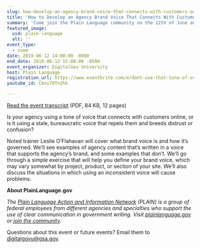 ```yaml
---
slug: how-develop-an-agency-brand-voice-that-connects-with-customers-online
title: 'How to Develop an Agency Brand Voice That Connects With Customers Online'
summary: 'Come join the Plain Language community on the 12th of June and learn how to develop an agency brand voice!'
featured_image: 
  uid: plain-language
  alt: ''
event_type: 
  - zoom
date: 2019-06-12 14:00:00 -0500
end_date: 2019-06-12 15:00:00 -0500
event_organizer: DigitalGov University
host: Plain Language 
registration_url: https://www.eventbrite.com/e/dont-use-that-tone-of-voice-with-me-how-to-develop-an-agency-brand-voice-registration-61151693361
youtube_id: Cmxv70Tn2hk

---
```


[Read the event transcript](https://digital.gov/pdf/PLAIN-06122019-Transcript.pdf) (PDF, 84 KB, 12 pages) 

Is your agency using a tone of voice that connects with customers online, or is it using a stale, bureaucratic voice that repels them and breeds distrust or confusion? 
 
Noted trainer Leslie O’Flahavan will cover what brand voice is and how it’s governed. We’ll see examples of agency content that’s written in a voice that supports the agency’s brand, and some examples that don’t. We’ll go through a simple exercise that will help you define your brand voice, which may vary somewhat by project, product, or section of your site. We’ll also discuss the situations in which using an inconsistent voice will cause problems. 

**About PlainLanguage.gov** 

_The [Plain Language Action and Information Network](https://www.plainlanguage.gov/about/) (PLAIN) is a group of federal employees from different agencies and specialties who support the use of clear communication in government writing. Visit [plainlanguage.gov](https://www.plainlanguage.gov/) or [join the community](https://www.digitalgov.gov/communities/plain-language/)._ 

Questions about this event or future events? Email them to [digitalgovu@gsa.gov](mailto:digitalgovu@gsa.gov). 
